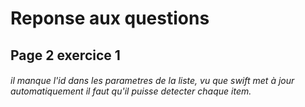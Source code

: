# Reponse aux questions
## Page 2 exercice 1
###### il manque l'id dans les parametres de la liste, vu que swift met à jour automatiquement il faut qu'il puisse detecter chaque item.
